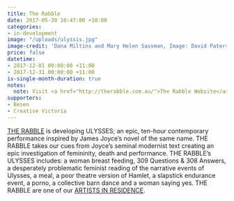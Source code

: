 ```yaml
---
title: The Rabble
date: 2017-05-30 10:47:00 +10:00
categories:
- in-development
image: "/uploads/ulyssis.jpg"
image-credit: 'Dana Miltins and Mary Helen Sassman, Image: David Paterson'
price: false
datetime:
- 2017-12-01 00:00:00 +11:00
- 2017-12-31 00:00:00 +11:00
is-single-month-duration: true
notes:
  note: Visit <a href="http://therabble.com.au/">The Rabble Website</a>
supporters:
- Besen
- Creative Victoria
---
```


[THE RABBLE](http://therabble.com.au/) is developing ULYSSES; an epic, ten-hour contemporary performance inspired by James Joyce’s novel of the same name. THE RABBLE takes our cues from Joyce’s seminal modernist text creating an epic investigation of femininity, death and performance. THE RABBLE’s ULYSSES includes: a woman breast feeding, 309 Questions & 308 Answers, a desperately problematic feminist reading of the narrative events of Ulysses, a meal, a poor theatre version of Hamlet, a slapstick endurance event, a porno, a collective barn dance and a woman saying yes. THE RABBLE are one of our [ARTISTS IN RESIDENCE](http://thesubstation.org.au/show/the-rabble/).
